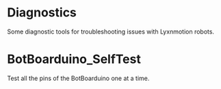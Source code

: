 Diagnostics
===========

Some diagnostic tools for troubleshooting issues with Lyxnmotion robots.


BotBoarduino_SelfTest
=====================

Test all the pins of the BotBoarduino one at a time.

